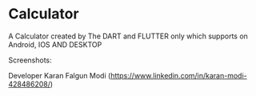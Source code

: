 # Calculator

A Calculator created by The DART and FLUTTER only which supports on Android, IOS AND DESKTOP 

Screenshots:



Developer
Karan Falgun Modi (https://www.linkedin.com/in/karan-modi-428486208/)
